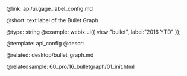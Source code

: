 @link: api/ui.gage_label_config.md

@short:
	text label of the Bullet Graph

@type: string
@example:
webix.ui({
    view:"bullet",
    label:"2016 YTD"
});

@template:	api_config
@descr:

@related:
desktop/bullet_graph.md

@relatedsample:
60_pro/16_bulletgraph/01_init.html

